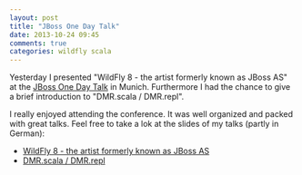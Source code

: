 ```yaml
---
layout: post
title: "JBoss One Day Talk"
date: 2013-10-24 09:45
comments: true
categories: wildfly scala
---
```

Yesterday I presented "WildFly 8 - the artist formerly known as JBoss AS" at the
[JBoss One Day Talk](http://onedaytalk.org/) in Munich. Furthermore I had the chance to give a brief introduction to
"DMR.scala / DMR.repl".

I really enjoyed attending the conference. It was well organized and packed with great talks. Feel free to take a lok
at the slides of my talks (partly in German):

- [WildFly 8 - the artist formerly known as JBoss AS](downloads/onedaytalk_wildfly8.pdf)
- [DMR.scala / DMR.repl](http://slid.es/hpehl/dmrscala)

